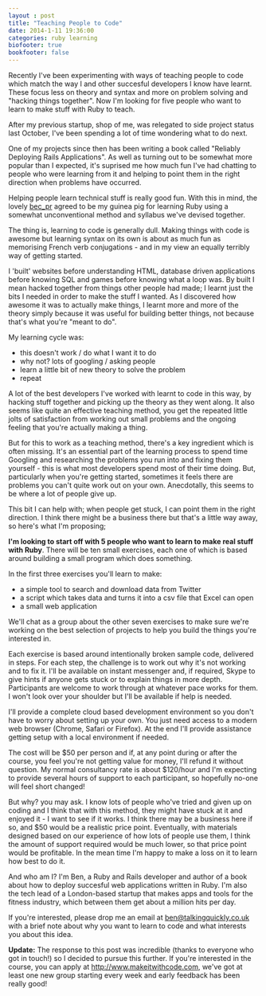 ```yaml
---
layout : post
title: "Teaching People to Code"
date: 2014-1-11 19:36:00
categories: ruby learning
biofooter: true
bookfooter: false
---
```

Recently I've been experimenting with ways of teaching people to code which match the way I and other succesful developers I know have learnt. These focus less on theory and syntax and more on problem solving and "hacking things together". Now I'm looking for five people who want to learn to make stuff with Ruby to teach.

<!--more-->

After my previous startup, shop of me, was relegated to side project status last October, I've been spending a lot of time wondering what to do next.

 One of my projects since then has been writing a book called "Reliably Deploying Rails Applications". As well as turning out to be somewhat more popular than I expected, it's suprised me how much fun I've had chatting to people who were learning from it and helping to point them in the right direction when problems have occurred.

 Helping people learn technical stuff is really good fun. With this in
mind, the lovely <a href="http://www.twitter.com/bec_pr" target="_blank">bec_pr</a> agreed to be my guinea pig for learning Ruby using a somewhat unconventional method and syllabus we've devised together.

 The thing is, learning to code is generally dull. Making things with code is awesome but learning syntax on its own is about as much fun as memorising French verb conjugations - and in my view an equally terribly way of getting started.

 I 'built' websites before understanding HTML, database driven applications before knowing SQL and games before knowing what a loop was. By built I mean hacked together from things other people had made; I learnt just the bits I needed in order to make the stuff I wanted. As I discovered how awesome it was to actually make things, I learnt more and more of the theory simply because it was useful for building better things, not because that's what you're "meant to do".

 My learning cycle was:

 * this doesn't work / do what I want it to do
 * why not? lots of googling / asking people
 * learn a little bit of new theory to solve the problem
 * repeat

A lot of the best developers I've worked with learnt to code in this way, by hacking stuff together and picking up the theory as they went along. It also seems like quite an effective teaching method, you get the repeated little jolts of satisfaction from working out small problems and the ongoing feeling that you're actually making a thing.

But for this to work as a teaching method, there's a key ingredient which is often missing. It's an essential part of the learning process to spend time Googling and researching the problems you run into and fixing them yourself - this is what most developers spend most of their time doing. But, particularly when you're getting started, sometimes it feels there are problems you can't quite work out on your own. Anecdotally, this seems to be where a lot of people give up.

This bit I can help with; when people get stuck, I can point them in the right direction. I think there might be a business there but that's a little way away, so here's what I'm proposing;

**I'm looking to start off with 5 people who want to learn to make real stuff with Ruby**. There will be ten small exercises, each one of which is based around building a small program which does something.

In the first three exercises you'll learn to make:

* a simple tool to search and download data from Twitter
* a script which takes data and turns it into a csv file that Excel can open
* a small web application

We'll chat as a group about the other seven exercises to make sure we're working on the best selection of projects to help you build the things you're interested in.

Each exercise is based around intentionally broken sample code, delivered in steps. For each step, the challenge is to work out why it's not working and to fix it. I'll be available on instant messenger and, if required, Skype to give hints if anyone gets stuck or to explain things in more depth. Participants are welcome to work through at whatever pace works for them. I won't look over your shoulder but I'll be available if help is needed.

I'll provide a complete cloud based development environment so you don't have to worry about setting up your own. You just need access to a modern web browser (Chrome, Safari or Firefox). At the end I'll provide assistance getting setup with a local environment if needed.

The cost will be $50 per person and if, at any point during or after the course, you feel you're not getting value for money, I'll refund it without question. My normal consultancy rate is about $120/hour and I'm expecting to provide several hours of support to each participant, so hopefully no-one will feel short changed!

But why? you may ask. I know lots of people who've tried and given up on coding and I think that with this method, they might have stuck at it and enjoyed it - I want to see if it works. I think there may be a business here if so, and $50 would be a realistic price point. Eventually, with materials designed based on our experience of how lots of people use them, I think the amount of support required would be much lower, so that price point would be profitable. In the mean time I'm happy to make a loss on it to learn how best to do it.

And who am I? I'm Ben, a Ruby and Rails developer and author of a book about how to deploy succesful web applications written in Ruby. I'm also the tech lead of a London-based startup that makes apps and tools for the fitness industry, which between them get about a million hits per day.

If you're interested, please drop me an email at <a href="mailto:ben@talkingquickly.co.uk">ben@talkingquickly.co.uk</a> with a brief note about why you want to learn to code and what interests you about this idea.

__Update:__ The response to this post was incredible (thanks to everyone who got in touch!) so I decided to pursue this further. If you're interested in the course, you can apply at <http://www.makeitwithcode.com>, we've got at least one new group starting every week and early feedback has been really good!
